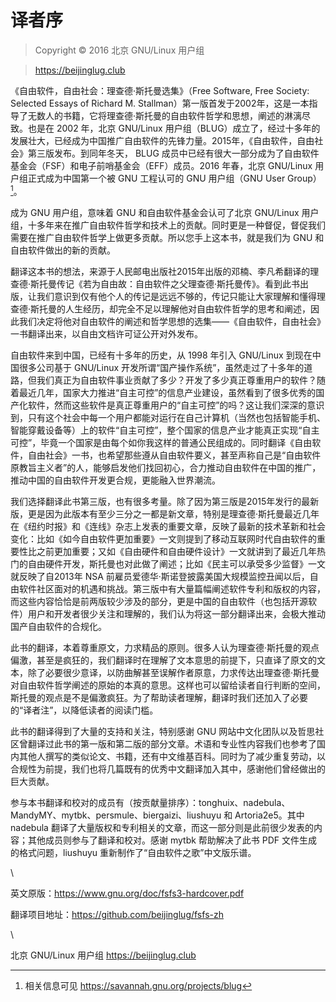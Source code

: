 # 译者序

> Copyright © 2016 北京 GNU/Linux 用户组 

> <https://beijinglug.club>

《自由软件，自由社会：理查德·斯托曼选集》（Free Software, Free Society: Selected Essays of Richard M. Stallman）第一版首发于2002年，这是一本指导了无数人的书籍，它将理查德·斯托曼的自由软件哲学和思想，阐述的淋漓尽致。也是在 2002 年，北京 GNU/Linux 用户组（BLUG）成立了，经过十多年的发展壮大，已经成为中国推广自由软件的先锋力量。2015年，《自由软件，自由社会》第三版发布。到同年冬天， BLUG 成员中已经有很大一部分成为了自由软件基金会（FSF）和电子前哨基金会（EFF）成员。2016 年春，北京 GNU/Linux 用户组正式成为中国第一个被 GNU 工程认可的 GNU 用户组（GNU User Group）[^trans-1]。

成为 GNU 用户组，意味着 GNU 和自由软件基金会认可了北京 GNU/Linux 用户组，十多年来在推广自由软件哲学和技术上的贡献。同时更是一种督促，督促我们需要在推广自由软件哲学上做更多贡献。所以您手上这本书，就是我们为 GNU 和自由软件做出的新的贡献。

翻译这本书的想法，来源于人民邮电出版社2015年出版的邓楠、李凡希翻译的理查德·斯托曼传记《若为自由故：自由软件之父理查德·斯托曼传》。看到此书出版，让我们意识到仅有他个人的传记是远远不够的，传记只能让大家理解和懂得理查德·斯托曼的人生经历，却完全不足以理解他对自由软件哲学的思考和阐述，因此我们决定将他对自由软件的阐述和哲学思想的选集——《自由软件，自由社会》一书翻译出来，以自由文档许可证公开对外发布。

自由软件来到中国，已经有十多年的历史，从 1998 年引入 GNU/Linux 到现在中国很多公司基于 GNU/Linux 开发所谓“国产操作系统”，虽然走过了十多年的道路，但我们真正为自由软件事业贡献了多少？开发了多少真正尊重用户的软件？随着最近几年，国家大力推进“自主可控”的信息产业建设，虽然看到了很多优秀的国产化软件，然而这些软件是真正尊重用户的“自主可控”的吗？这让我们深深的意识到，只有这个社会中每一个用户都能对运行在自己计算机（当然也包括智能手机、智能穿戴设备等）上的软件“自主可控”，整个国家的信息产业才能真正实现“自主可控”，毕竟一个国家是由每个如你我这样的普通公民组成的。同时翻译《自由软件，自由社会》一书，也希望那些遵从自由软件要义，甚至声称自己是“自由软件原教旨主义者”的人，能够启发他们找回初心，合力推动自由软件在中国的推广，推动中国的自由软件开发更合规，更能融入世界潮流。

我们选择翻译此书第三版，也有很多考量。除了因为第三版是2015年发行的最新版，更是因为此版本有至少三分之一都是新文章，特别是理查德·斯托曼最近几年在《纽约时报》和《连线》杂志上发表的重要文章，反映了最新的技术革新和社会变化：比如《如今自由软件更加重要》一文则提到了移动互联网时代自由软件的重要性比之前更加重要；又如《自由硬件和自由硬件设计》一文就讲到了最近几年热门的自由硬件开发，斯托曼也对此做了阐述；比如《民主可以承受多少监督》一文就反映了自2013年 NSA 前雇员爱德华·斯诺登披露美国大规模监控丑闻以后，自由软件社区面对的机遇和挑战。第三版中有大量篇幅阐述软件专利和版权的内容，而这些内容恰恰是前两版较少涉及的部分，更是中国的自由软件（也包括开源软件）用户和开发者很少关注和理解的，我们认为将这一部分翻译出来，会极大推动国产自由软件的合规化。

此书的翻译，本着尊重原文，力求精品的原则。很多人认为理查德·斯托曼的观点偏激，甚至是疯狂的，我们翻译时在理解了文本意思的前提下，只直译了原文的文本，除了必要很少意译，以防曲解甚至误解作者原意，力求传达出理查德·斯托曼对自由软件哲学阐述的原始的本真的意思。这样也可以留给读者自行判断的空间，斯托曼的观点是不是偏激疯狂。为了帮助读者理解，翻译时我们还加入了必要的“译者注”，以降低读者的阅读门槛。

此书的翻译得到了大量的支持和关注，特别感谢 GNU 网站中文化团队以及哲思社区曾翻译过此书的第一版和第二版的部分文章。术语和专业性内容我们也参考了国内其他人撰写的类似论文、书籍，还有中文维基百科。同时为了减少重复劳动，以合规性为前提，我们也将几篇既有的优秀中文翻译加入其中，感谢他们曾经做出的巨大贡献。

参与本书翻译和校对的成员有（按贡献量排序）：tonghuix、nadebula、MandyMY、mytbk、persmule、biergaizi、liushuyu 和 Artoria2e5。其中 nadebula 翻译了大量版权和专利相关的文章，而这一部分则是此前很少发表的内容；其他成员则参与了翻译和校对。感谢 mytbk 帮助解决了此书 PDF 文件生成的格式问题，liushuyu 重新制作了“自由软件之歌”中文版乐谱。

\    

英文原版：<https://www.gnu.org/doc/fsfs3-hardcover.pdf>

翻译项目地址：<https://github.com/beijinglug/fsfs-zh>

\   

北京 GNU/Linux 用户组 
<https://beijinglug.club>

[^trans-1]: 相关信息可见 <https://savannah.gnu.org/projects/blug>
